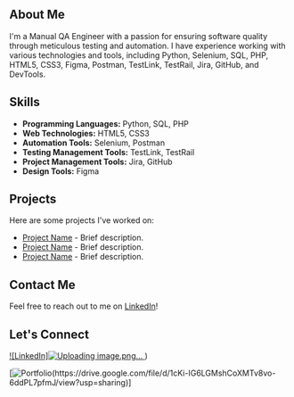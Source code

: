 ## About Me
I'm a Manual QA Engineer with a passion for ensuring software quality through meticulous testing and automation. I have experience working with various technologies and tools, including Python, Selenium, SQL, PHP, HTML5, CSS3, Figma, Postman, TestLink, TestRail, Jira, GitHub, and DevTools.

## Skills
- **Programming Languages:** Python, SQL, PHP
- **Web Technologies:** HTML5, CSS3
- **Automation Tools:** Selenium, Postman
- **Testing Management Tools:** TestLink, TestRail
- **Project Management Tools:** Jira, GitHub
- **Design Tools:** Figma

## Projects
Here are some projects I've worked on:
- [Project Name](link-to-project) - Brief description.
- [Project Name](link-to-project) - Brief description.
- [Project Name](link-to-project) - Brief description.

## Contact Me
Feel free to reach out to me on [LinkedIn](link-to-linkedin-profile)!

## Let's Connect
[![LinkedIn]![Uploading image.png…]()
](https://www.linkedin.com/in/maxym-podolyak-a8a531187/))

[![Portfolio]([https://cdn.dribbble.com/users/650464/screenshots/5932778/media/87f2b8f6b54a0ddccf4c2f46d5e3e1de.gif](https://fiverr-res.cloudinary.com/images/t_main1,q_auto,f_auto,q_auto,f_auto/deliveries/53257165/original/web-plus-mobile-design_ws_1471992183/create-any-type-of-flat-icons-and-flat-design-illustrations.gif)https://fiverr-res.cloudinary.com/images/t_main1,q_auto,f_auto,q_auto,f_auto/deliveries/53257165/original/web-plus-mobile-design_ws_1471992183/create-any-type-of-flat-icons-and-flat-design-illustrations.gif)(https://drive.google.com/file/d/1cKi-IG6LGMshCoXMTv8vo-6ddPL7pfmJ/view?usp=sharing)]
